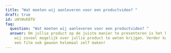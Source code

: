 ```yaml
---
title: "Wat moeten wij aanleveren voor een productvideo? "
draft: true
id: uNtWvK8TU
faq:
  question: "Wat moeten wij aanleveren voor een productvideo? "
  answer: Om jullie product op de juiste manier te presenteren is het handig als
    wij zoveel mogelijk over jullie product te weten krijgen. Verder kunnen we
    een film ook gewoon helemaal zelf maken!
---
```


